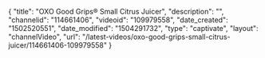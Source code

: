 {
    "title": "OXO Good Grips&reg; Small Citrus Juicer",
    "description": "",
    "channelid": "114661406",
    "videoid": "109979558",
    "date_created": "1502520551",
    "date_modified": "1504291732",
    "type": "captivate",
    "layout": "channelVideo",
    "url": "\/latest-videos\/oxo-good-grips-small-citrus-juicer\/114661406-109979558"
}